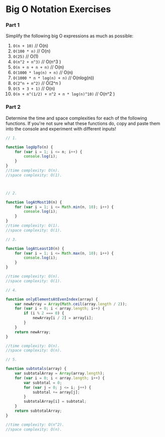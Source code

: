 # Big O Notation Exercises

### Part 1

Simplify the following big O expressions as much as possible:

1. `O(n + 10)` // O(n)
2. `O(100 * n)` // O(n)
3. `O(25)` // O(1)
4. `O(n^2 + n^3)` // O(n^3 )
5. `O(n + n + n + n)` // O(n)
6. `O(1000 * log(n) + n)` // O(n)
7. `O(1000 * n * log(n) + n)` // O(nlog(n))
8. `O(2^n + n^2)` // O(2^n )
9. `O(5 + 3 + 1)` // O(n)
10. `O(n + n^(1/2) + n^2 + n * log(n)^10)` // O(n^2 )

### Part 2

Determine the time and space complexities for each of the following functions. If you're not sure what these functions do, copy and paste them into the console and experiment with different inputs!


```js
// 1.

function logUpTo(n) {
    for (var i = 1; i <= n; i++) {
        console.log(i);
    }
}
//time complexity: O(n).
//space complexity: O(1).



// 2. 

function logAtMost10(n) {
    for (var i = 1; i <= Math.min(n, 10); i++) {
        console.log(i);
    }
}
//time complexity: O(1).
//space complexity: O(1).

// 3. 

function logAtLeast10(n) {
    for (var i = 1; i <= Math.max(n, 10); i++) {
        console.log(i);
    }
}

//time complexity: O(n).
//space complexity: O(1).

// 4.

function onlyElementsAtEvenIndex(array) {
    var newArray = Array(Math.ceil(array.length / 2));
    for (var i = 0; i < array.length; i++) {
        if (i % 2 === 0) {
            newArray[i / 2] = array[i];
        }
    }
    return newArray;
}

//time complexity: O(n).
//space complexity: O(n).

// 5. 

function subtotals(array) {
    var subtotalArray = Array(array.length);
    for (var i = 0; i < array.length; i++) {
        var subtotal = 0;
        for (var j = 0; j <= i; j++) {
            subtotal += array[j];
        }
        subtotalArray[i] = subtotal;
    }
    return subtotalArray;
}

//time complexity: O(n^2).
//space complexity: O(n).
```
	